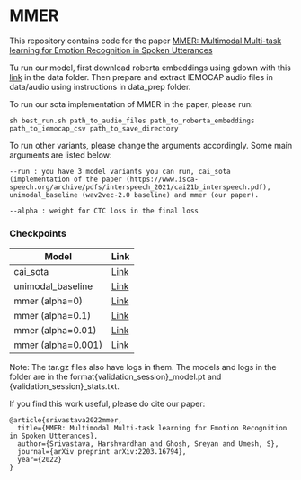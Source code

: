 # MMER

This repository contains code for the paper [MMER: Multimodal Multi-task learning for Emotion Recognition in Spoken Utterances](https://arxiv.org/abs/2203.16794)  


Tu run our model, first download roberta embeddings using gdown with this [link](https://drive.google.com/file/d/1xCpOWpwuw8eLyjm1fxcyJF8U_qtQDSCc/view?usp=sharing) in the data folder. Then prepare and extract IEMOCAP audio files in data/audio using instructions in data_prep folder.

To run our sota implementation of MMER in the paper, please run:  
```
sh best_run.sh path_to_audio_files path_to_roberta_embeddings path_to_iemocap_csv path_to_save_directory
```
To run other variants, please change the arguments accordingly. Some main arguments are listed below:    
```
--run : you have 3 model variants you can run, cai_sota (implementation of the paper (https://www.isca-speech.org/archive/pdfs/interspeech_2021/cai21b_interspeech.pdf), unimodal_baseline (wav2vec-2.0 baseline) and mmer (our paper). 

--alpha : weight for CTC loss in the final loss  
```

### Checkpoints  
Model | Link   
--- | ---  
cai_sota | [Link](https://drive.google.com/file/d/1E2-hNS3mi6yduUMTScsXUAc8BVp_zqoS/view?usp=sharing)  
unimodal_baseline | [Link]() 
mmer (alpha=0) | [Link](https://drive.google.com/file/d/1xeG-15VzdL3UM2GFMEJLFleEbrqs22cn/view?usp=sharing)    
mmer (alpha=0.1) | [Link](https://drive.google.com/file/d/1Tn14LgHQuK4TUM5iXwwhiC2G_HkJ4Fyr/view?usp=sharing)  
mmer (alpha=0.01) | [Link](https://drive.google.com/file/d/1AycVAC_-gG0u1x7FSwVaEKJtunzk5n91/view?usp=sharing)   
mmer (alpha=0.001) | [Link](https://drive.google.com/file/d/1XGOefZQLGgSJgo4eE0NdTU-tQxmQC0OX/view?usp=sharing)  

Note: The tar.gz files also have logs in them. The models and logs in the folder are in the format{validation_session}_model.pt and {validation_session}_stats.txt.


If you find this work useful, please do cite our paper:  
```
@article{srivastava2022mmer,
  title={MMER: Multimodal Multi-task learning for Emotion Recognition in Spoken Utterances},
  author={Srivastava, Harshvardhan and Ghosh, Sreyan and Umesh, S},
  journal={arXiv preprint arXiv:2203.16794},
  year={2022}
}
```
